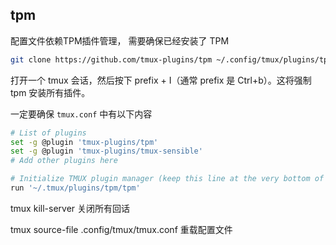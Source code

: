 ## tpm
配置文件依赖TPM插件管理， 需要确保已经安装了 TPM

```sh
git clone https://github.com/tmux-plugins/tpm ~/.config/tmux/plugins/tpm
```

打开一个 tmux 会话，然后按下 prefix + I（通常 prefix 是 Ctrl+b）。这将强制 tpm 安装所有插件。

一定要确保 `tmux.conf` 中有以下内容

```sh
# List of plugins
set -g @plugin 'tmux-plugins/tpm'
set -g @plugin 'tmux-plugins/tmux-sensible'
# Add other plugins here

# Initialize TMUX plugin manager (keep this line at the very bottom of tmux.conf)
run '~/.tmux/plugins/tpm/tpm'
```

tmux kill-server 关闭所有回话

 tmux source-file .config/tmux/tmux.conf  重载配置文件